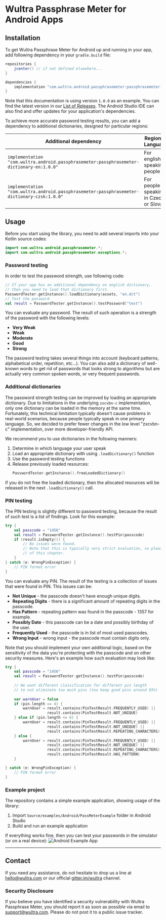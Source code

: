 # Wultra Passphrase Meter for Android Apps

## Installation 

To get Wultra Passphrase Meter for Android up and running in your app, add following dependency in your `gradle.build` file:

```gradle
repositories {
    jcenter() // if not defined elsewhere...
}

dependencies {
    implementation "com.wultra.android.passphrasemeter:passphrasemeter-core:1.0.0"
}
```
Note that this documentation is using version `1.0.0` as an example. You can find the latest version in our [List of Releases](https://github.com/wultra/passphrase-meter/releases). The Android Studio IDE can also find and offer updates for your application's dependencies.

To achieve more accurate password testing results, you can add a dependency to additional dictionaries, designed for particular regions:

| Additional dependency | Region or Language |
|----------------|--------------------|
| `implementation "com.wultra.android.passphrasemeter:passphrasemeter-dictionary-en:1.0.0"`   | For english speaking people |
| `implementation "com.wultra.android.passphrasemeter:passphrasemeter-dictionary-czsk:1.0.0"` | For people speaking in Czech or Slovak |


## Usage

Before you start using the library, you need to add several imports into your Kotlin source codes:

```kotlin
import com.wultra.android.passphrasemeter.*;
import com.wultra.android.passphrasemeter.exceptions.*;
```

### Password testing

In order to test the password strength, use following code:

```kotlin
// If your app has an additional dependency on english dictionary,  
// then you need to load that dictionary first.
PasswordTester.getInstance().loadDictionary(assets, "en.dct")
// Test the password
val result = PasswordTester.getInstance().testPassword("test")
```

You can evaluate any password. The result of such operation is a strength of the password with the following levels:

- **Very Weak**
- **Weak**
- **Moderate**
- **Good**
- **Strong**

The password testing takes several things into account (keyboard patterns, alphabetical order, repetition, etc...). You can also add a dictionary of well-known words to get rid of passwords that looks strong to algorithms but are actually very common spoken words, or very frequent passwords.

### Additional dictionaries

The password strength testing can be improved by loading an appropriate dictionary. Due to limitations in the underlying `zxcvbn-c` implementation, only one dictionary can be loaded in the memory at the same time. Fortunately, this technical limitation typically doesn't cause problems in real-world scenarios, because people typically speak in one primary language. So, we decided to prefer fewer changes in the low level "zxcvbn-c" implementation, over more developer-friendly API.

We recommend you to use dictionaries in the following manners:

1. Determine in which language your user speak
1. Load an appropriate dictionary with using `.loadDictionary()` function
1. Use the password testing functions
1. Release previously loaded resources:
   ```kotlin
   PasswordTester.getInstance().freeLoadedDictionary()
   ```

If you do not free the loaded dictionary, then the allocated resources will be released in the next `.loadDictionary()` call.


### PIN testing

The PIN testing is slightly different to password testing, because the result of such test is a list of findings. Look for this example:

```kotlin
try {
    val passcode = "1456"
    val result = PasswordTester.getInstance().testPin(passcode)
    if (result.isEmpty()) {
        // No issues were found. 
        // Note that this is typically very strict evaluation, so please read the rest
        // of this chapter. 
    }
} catch (e: WrongPinException) {
    // PIN format error
}
```

You can evaluate any PIN. The result of the testing is a collection of issues that were found in PIN. This issues can be:

- **Not Unique** - the passcode doesn't have enough unique digits.
- **Repeating Digits** - there is a significant amount of repeating digits in the passcode.
- **Has Pattern** - repeating pattern was found in the passcode - 1357 for example.
- **Possibly Date** - this passcode can be a date and possibly birthday of the user.
- **Frequently Used** - the passcode is in list of most used passcodes.
- **Wrong Input** - wrong input - the passcode must contain digits only.

Note that you should implement your own additional logic, based on the sensitivity of the data you're protecting with the passcode and on other security measures. Here's an example how such evaluation may look like:

```kotlin
try {
    val passcode = "1456"
    val result = PasswordTester.getInstance().testPin(passcode)
    
    // We want different classification for different pin length
    // to not eliminate too much pins (too keep good pins around 95%)
    
    var warnUser = false
    if (pin.length == 4) {
        warnUser = result.contains(PinTestResult.FREQUENTLY_USED) || 
                   result.contains(PinTestResult.NOT_UNIQUE)
    } else if (pin.length <= 6) {
        warnUser = result.contains(PinTestResult.FREQUENTLY_USED) || 
                   result.contains(PinTestResult.NOT_UNIQUE) || 
                   result.contains(PinTestResult.REPEATING_CHARACTERS)
    } else {
        warnUser = result.contains(PinTestResult.FREQUENTLY_USED) || 
                   result.contains(PinTestResult.NOT_UNIQUE) || 
                   result.contains(PinTestResult.REPEATING_CHARACTERS) || 
                   result.contains(PinTestResult.HAS_PATTERN)
    }

} catch (e: WrongPinException) {
    // PIN format error
}
```

### Example project

The repository contains a simple example application, showing usage of the library:

1. Import `Source/examples/Android/PassMeterExample` folder in Android Studio
1. Build and run an example application

If everything works fine, then you can test your passwords in the simulator (or on a real device):
![Android Example App](./images/android-tester.png)


---

## Contact

If you need any assistance, do not hesitate to drop us a line at [hello@wultra.com](mailto:hello@wultra.com) or our official [gitter.im/wultra](https://gitter.im/wultra) channel.

### Security Disclosure

If you believe you have identified a security vulnerability with Wultra Passphrase Meter, you should report it as soon as possible via email to [support@wultra.com](mailto:support@wultra.com). Please do not post it to a public issue tracker.